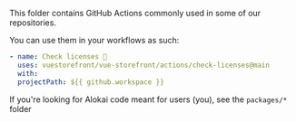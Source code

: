 This folder contains GitHub Actions commonly used in some of our repositories.

You can use them in your workflows as such:

```yaml
- name: Check licenses 🧪
  uses: vuestorefront/vue-storefront/actions/check-licenses@main
  with:
  projectPath: ${{ github.workspace }}
```

If you're looking for Alokai code meant for users (you), see the `packages/*` folder
